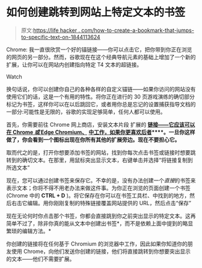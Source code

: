 # 如何创建跳转到网站上特定文本的书签

> 原文:[https://life hacker . com/how-to-create-a-bookmark-that-jumps-to-specific-text-on-1844113624](https://lifehacker.com/how-to-create-a-bookmark-that-jumps-to-specific-text-on-1844113624)

Chrome: 我一直很欣赏一个好的锚链接——你可以点击它，把你带到你正在浏览的网页的另一部分。然而，谷歌现在在这个经典导航元素的基础上增加了一个新的扩展，让你可以在网站内创建指向特定 T4 文本的超链接。

Watch

换句话说，你可以创建你自己的各种各样的自定义锚链——如果你访问的网站没有使用它们的话，这是一个有用的特性。将你正在进行的 30 页游戏演练的确切部分标记为书签，这样你可以在以后跳回它，或者用你总是忘记的设置捕获指导文档的一部分:可能性是无限的，谷歌的实现足够简单，任何人都可以使用。

首先，你需要前往 Chrome 网上商店，安装文本片段 扩展的 [**链接——它应该可以在 Chrome *或* Edge Chromium、**](https://chrome.google.com/webstore/detail/link-to-text-fragment/pbcodcjpfjdpcineamnnmbkkmkdpajjg) **[中工作，如果你更喜欢后者](https://lifehacker.com/our-favorite-tips-for-microsofts-new-edge-chromium-brow-1841041653)****。一旦你这样做了，你会看到一个图标出现在你所有其他的扩展旁边。现在不要担心它。**

取而代之的是，打开你想要添加书签的网站，找到你每次点击书签或链接时想要跳转到的确切文本。在那里，用鼠标突出显示文本，右键单击并选择“将链接复制到所选文本”

现在，您可以通过创建书签来保存它。不幸的是，没有办法创建一个*直接*的书签来表示文本；你将不得不用老办法来做这件事。为你正在浏览的页面创建一个书签(Chrome 中的 **CTRL + D** )。将它保存在你可以在书签工具栏、中找到的地方，然后右击它编辑。用你刚刚复制的特殊链接覆盖网站提供的 URL，然后点击“保存”

现在无论何时你点击那个书签，你都会直接跳到你之前突出显示的特定文本。这再简单不过了，除非你真的能从文本中创建出书签*，而不是依赖上面中提到的略显繁琐的编辑方法。*

你创建的链接将在任何基于 Chromium 的浏览器中工作，因此如果你知道你的朋友使用 Chrome，向他们发送你创建的链接，他们将直接跳转到你想要突出显示的文本——他们不需要扩展。